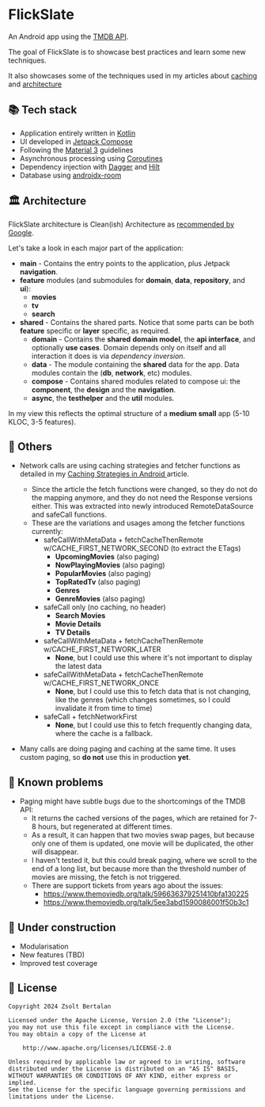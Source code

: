 # FlickSlate

An Android app using the [TMDB API](https://developer.themoviedb.org/docs/getting-started).

The goal of FlickSlate is to showcase best practices and learn some new techniques.

It also showcases some of the techniques used in my articles about [caching](https://herrbert74.github.io/posts/caching-strategies-in-android/) and [architecture](https://herrbert74.github.io/posts/architecture-related-decisions-introduction/)

## 📚 Tech stack

- Application entirely written in [Kotlin](https://kotlinlang.org)
- UI developed in [Jetpack Compose](https://developer.android.com/jetpack/androidx/releases/compose)
- Following the [Material 3](https://m3.material.io/) guidelines
- Asynchronous processing using [Coroutines](https://kotlin.github.io/kotlinx.coroutines/)
- Dependency injection with [Dagger](https://github.com/google/dagger) and [Hilt](https://dagger.dev/hilt/)
- Database using [androidx-room](https://developer.android.com/training/data-storage/room/)

## 🏛 Architecture

FlickSlate architecture is Clean(ish) Architecture as [recommended by Google](https://developer.android.com/topic/architecture).

Let's take a look in each major part of the application:

* **main** - Contains the entry points to the application, plus Jetpack **navigation**.
* **feature** modules (and submodules for **domain**, **data**, **repository**, and **ui**):
  * **movies**
  * **tv**
  * **search**
* **shared** - Contains the shared parts. Notice that some parts can be both **feature** specific or **layer** specific, as required.
  * **domain** - Contains the **shared** **domain model**, the **api interface**, and optionally **use cases**. Domain depends only on itself and all interaction it does is via _dependency
    inversion_.
  * **data** - The module containing the **shared** data for the app. Data modules contain the (**db**, **network**, etc) modules.
  * **compose** - Contains shared modules related to compose ui: the **component**, the **design** and the **navigation**.
  * **async**, the **testhelper** and the **util** modules.

In my view this reflects the optimal structure of a **medium small** app (5-10 KLOC, 3-5 features).

## 👀 Others

* Network calls are using caching strategies and fetcher functions as detailed in my [Caching Strategies in Android ](https://herrbert74.github.io/posts/caching-strategies-in-android) article.
  * Since the article the fetch functions were changed, so they do not do the mapping anymore, and they do not need the Response versions either. This was extracted into newly introduced RemoteDataSource and safeCall functions.
  * These are the variations and usages among the fetcher functions currently:
    * safeCallWithMetaData + fetchCacheThenRemote w/CACHE_FIRST_NETWORK_SECOND (to extract the ETags)
      * **UpcomingMovies** (also paging)
      * **NowPlayingMovies** (also paging)
      * **PopularMovies** (also paging)
      * **TopRatedTv** (also paging)
      * **Genres**
      * **GenreMovies** (also paging)
    * safeCall only (no caching, no header)
      * **Search Movies**
      * **Movie Details**
      * **TV Details**
    * safeCallWithMetaData + fetchCacheThenRemote w/CACHE_FIRST_NETWORK_LATER
      * **None**, but I could use this where it's not important to display the latest data
    * safeCallWithMetaData + fetchCacheThenRemote w/CACHE_FIRST_NETWORK_ONCE
      * **None**, but I could use this to fetch data that is not changing, like the genres (which changes sometimes, so I could invalidate it from time to time)
    * safeCall + fetchNetworkFirst
      * **None**, but I could use this to fetch frequently changing data, where the cache is a fallback.
    
* Many calls are doing paging and caching at the same time. It uses custom paging, so **do not** use this in production **yet**.

## 💩 Known problems

* Paging might have subtle bugs due to the shortcomings of the TMDB API:
  * It returns the cached versions of the pages, which are retained for 7-8 hours, but regenerated at different times.
  * As a result, it can happen that two movies swap pages, but because only one of them is updated, one movie will be duplicated, the other will disappear.
  * I haven't tested it, but this could break paging, where we scroll to the end of a long list, but because more than the threshold number of movies are missing, the fetch is not triggered.
  * There are support tickets from years ago about the issues:
    * https://www.themoviedb.org/talk/596636379251410bfa130225
    * https://www.themoviedb.org/talk/5ee3abd1590086001f50b3c1

## 	🚧 Under construction

* Modularisation
* New features (TBD)
* Improved test coverage

## 📃 License

```
Copyright 2024 Zsolt Bertalan

Licensed under the Apache License, Version 2.0 (the "License");
you may not use this file except in compliance with the License.
You may obtain a copy of the License at

    http://www.apache.org/licenses/LICENSE-2.0

Unless required by applicable law or agreed to in writing, software
distributed under the License is distributed on an "AS IS" BASIS,
WITHOUT WARRANTIES OR CONDITIONS OF ANY KIND, either express or implied.
See the License for the specific language governing permissions and
limitations under the License.
```